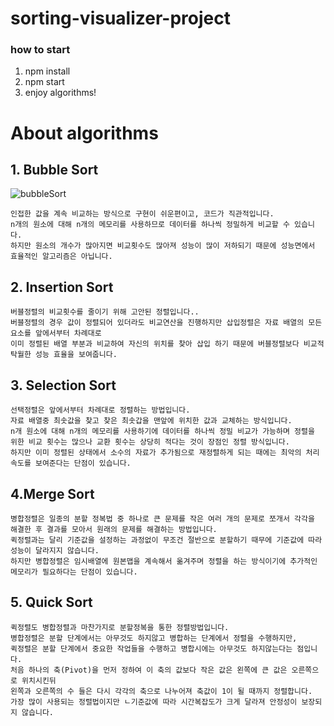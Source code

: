 # sorting-visualizer-project

### how to start
1. npm install
2. npm start
3. enjoy algorithms!

#
# About algorithms
  ## 1. Bubble Sort
  ![bubbleSort](https://user-images.githubusercontent.com/61821825/112111591-bd0f1f80-8bf7-11eb-80f9-493e3782ecdb.gif)

```
인접한 값을 계속 비교하는 방식으로 구현이 쉬운편이고, 코드가 직관적입니다.  
n개의 원소에 대해 n개의 메모리를 사용하므로 데이터를 하나씩 정밀하게 비교할 수 있습니다.  
하지만 원소의 개수가 많아지면 비교횟수도 많아져 성능이 많이 저하되기 때문에 성능면에서 효율적인 알고리즘은 아닙니다.
```
  ## 2. Insertion Sort
```
버블정렬의 비교횟수를 줄이기 위해 고안된 정렬입니다..  
버블정렬의 경우 값이 정렬되어 있더라도 비교연산을 진행하지만 삽입정렬은 자료 배열의 모든요소를 앞에서부터 차례대로  
이미 정렬된 배열 부분과 비교하여 자신의 위치를 찾아 삽입 하기 때문에 버블정렬보다 비교적 탁월한 성능 효율을 보여줍니다.
```
  ## 3. Selection Sort
```
선택정렬은 앞에서부터 차례대로 정렬하는 방법입니다.  
자료 배열중 최솟값을 찾고 찾은 최솟갑을 맨앞에 위치한 값과 교체하는 방식입니다.  
n개 원소에 대해 n개의 메모리를 사용하기에 데이터를 하나씩 정밀 비교가 가능하며 정렬을 위한 비교 횟수는 많으나 교환 횟수는 상당히 적다는 것이 장점인 정렬 방식입니다.  
하지만 이미 정렬된 상태에서 소수의 자료가 추가됨으로 재정렬하게 되는 때에는 최악의 처리속도를 보여준다는 단점이 있습니다.
```
  ## 4.Merge Sort
```
병합정렬은 일종의 분할 정복법 중 하나로 큰 문제를 작은 여러 개의 문제로 쪼개서 각각을 해결한 후 결과를 모아서 원래의 문제를 해결하는 방법입니다. 
퀵정렬과는 달리 기준값을 설정하는 과정없이 무조건 절반으로 분할하기 때무에 기준값에 따라 성능이 달라지지 않습니다.  
하지만 병합정렬은 임시배열에 원본맵을 계속해서 옮겨주며 정렬을 하는 방식이기에 추가적인 메모리가 필요하다는 단점이 있습니다.
```
  ## 5. Quick Sort
```
퀵정렬도 병합정렬과 마찬가지로 분할정복을 통한 정렬방법입니다.
병합정렬은 분할 단계에서는 아무것도 하지않고 병합하는 단계에서 정렬을 수행하지만,  
퀵정렬은 분할 단계에서 중요한 작업들을 수행하고 병합시에는 아무것도 하지않는다는 점입니다.  
처음 하나의 축(Pivot)을 먼저 정하여 이 축의 값보다 작은 값은 왼쪽에 큰 값은 오른쪽으로 위치시킨뒤  
왼쪽과 오른쪽의 수 들은 다시 각각의 축으로 나누어져 축값이 1이 될 때까지 정렬합니다.  
가장 많이 사용되는 정렬법이지만 ㄴ기준값에 따라 시간복잡도가 크게 달라져 안정성이 보장되지 않습니다.
```
